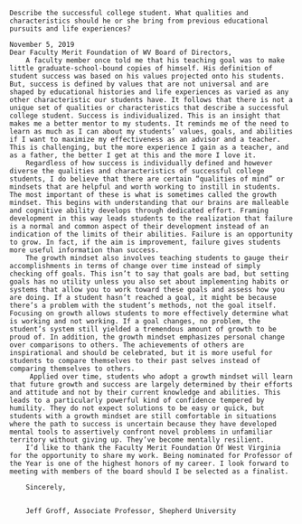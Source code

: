 	Describe the successful college student. What qualities and characteristics should he or she bring from previous educational pursuits and life experiences?
	
	November 5, 2019
	Dear Faculty Merit Foundation of WV Board of Directors,
		A faculty member once told me that his teaching goal was to make little graduate-school-bound copies of himself. His definition of student success was based on his values projected onto his students. But, success is defined by values that are not universal and are shaped by educational histories and life experiences as varied as any other characteristic our students have. It follows that there is not a unique set of qualities or characteristics that describe a successful college student. Success is individualized. This is an insight that makes me a better mentor to my students. It reminds me of the need to learn as much as I can about my students’ values, goals, and abilities if I want to maximize my effectiveness as an advisor and a teacher. This is challenging, but the more experience I gain as a teacher, and as a father, the better I get at this and the more I love it.
		Regardless of how success is individually defined and however diverse the qualities and characteristics of successful college students, I do believe that there are certain “qualities of mind” or mindsets that are helpful and worth working to instill in students. The most important of these is what is sometimes called the growth mindset. This begins with understanding that our brains are malleable and cognitive ability develops through dedicated effort. Framing development in this way leads students to the realization that failure is a normal and common aspect of their development instead of an indication of the limits of their abilities. Failure is an opportunity to grow. In fact, if the aim is improvement, failure gives students more useful information than success.
		The growth mindset also involves teaching students to gauge their accomplishments in terms of change over time instead of simply checking off goals. This isn’t to say that goals are bad, but setting goals has no utility unless you also set about implementing habits or systems that allow you to work toward these goals and assess how you are doing. If a student hasn’t reached a goal, it might be because there’s a problem with the student’s methods, not the goal itself. Focusing on growth allows students to more effectively determine what is working and not working. If a goal changes, no problem, the student’s system still yielded a tremendous amount of growth to be proud of. In addition, the growth mindset emphasizes personal change over comparisons to others. The achievements of others are inspirational and should be celebrated, but it is more useful for students to compare themselves to their past selves instead of comparing themselves to others. 
		 Applied over time, students who adopt a growth mindset will learn that future growth and success are largely determined by their efforts and attitude and not by their current knowledge and abilities. This leads to a particularly powerful kind of confidence tempered by humility. They do not expect solutions to be easy or quick, but students with a growth mindset are still comfortable in situations where the path to success is uncertain because they have developed mental tools to assertively confront novel problems in unfamiliar territory without giving up. They’ve become mentally resilient. 
		I’d like to thank the Faculty Merit Foundation Of West Virginia for the opportunity to share my work. Being nominated for Professor of the Year is one of the highest honors of my career. I look forward to meeting with members of the board should I be selected as a finalist.
	
		Sincerely, 
	
	
		Jeff Groff, Associate Professor, Shepherd University
